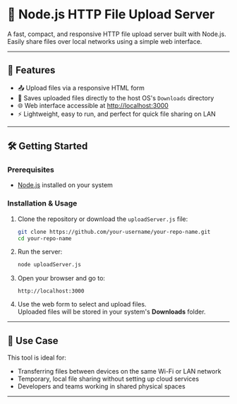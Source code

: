 
# 📁 Node.js HTTP File Upload Server

A fast, compact, and responsive HTTP file upload server built with Node.js.  
Easily share files over local networks using a simple web interface.

---

## 🚀 Features

- 📤 Upload files via a responsive HTML form
- 💾 Saves uploaded files directly to the host OS's `Downloads` directory
- 🌐 Web interface accessible at [http://localhost:3000](http://localhost:3000)
- ⚡ Lightweight, easy to run, and perfect for quick file sharing on LAN

---

## 🛠️ Getting Started

### Prerequisites

- [Node.js](https://nodejs.org/) installed on your system

### Installation & Usage

1. Clone the repository or download the `uploadServer.js` file:
    ```bash
    git clone https://github.com/your-username/your-repo-name.git
    cd your-repo-name
    ```

2. Run the server:
    ```bash
    node uploadServer.js
    ```

3. Open your browser and go to:
    ```
    http://localhost:3000
    ```

4. Use the web form to select and upload files.  
   Uploaded files will be stored in your system's **Downloads** folder.

---

## 🧠 Use Case

This tool is ideal for:

- Transferring files between devices on the same Wi-Fi or LAN network
- Temporary, local file sharing without setting up cloud services
- Developers and teams working in shared physical spaces

---

